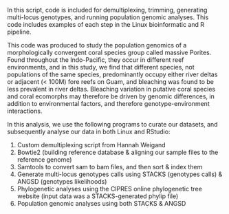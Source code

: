 In this script, code is included for demultiplexing, trimming, generating multi-locus genotypes, and running population genomic analyses. This code includes examples of each step in the Linux bioinformatic and R pipeline. 

This code was produced to study the population genomics of a morphologically convergent coral species group called massive Porites. Found throughout the Indo-Pacific, they occur in different reef environments, and in this study, we find that different species, not populations of the same species, predominantly occupy either river deltas or adjacent (< 100M) fore reefs on Guam, and bleaching was found to be less prevalent in river deltas. Bleaching variation in putative coral species and coral ecomorphs may therefore be driven by genomic differences, in addition to environmental factors, and therefore genotype-environment interactions.

In this analysis, we use the following programs to curate our datasets, and subsequently analyse our data in both Linux and RStudio:

1. Custom demultiplexing script from Hannah Weigand
2. Bowtie2 (building reference database & aligning our sample files to the reference genome)
3. Samtools to convert sam to bam files, and then sort & index them
4. Generate multi-locus genotypes calls using STACKS (genotypes calls) & ANGSD (genotypes likelihoods)
5. Phylogenetic analyses using the CIPRES online phylogenetic tree website (input data was a STACKS-generated phylip file)
7. Population genomic analyses using both STACKS & ANGSD
